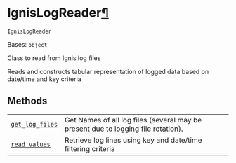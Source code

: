 # IgnisLogReader[¶](#ignislogreader "Permalink to this headline")

<span id="undefined" />

`IgnisLogReader`

Bases: `object`

Class to read from Ignis log files

Reads and constructs tabular representation of logged data based on date/time and key criteria

## Methods

|                                                                                                                                                                            |                                                                                   |
| -------------------------------------------------------------------------------------------------------------------------------------------------------------------------- | --------------------------------------------------------------------------------- |
| [`get_log_files`](qiskit.ignis.logging.IgnisLogReader.get_log_files#qiskit.ignis.logging.IgnisLogReader.get_log_files "qiskit.ignis.logging.IgnisLogReader.get_log_files") | Get Names of all log files (several may be present due to logging file rotation). |
| [`read_values`](qiskit.ignis.logging.IgnisLogReader.read_values#qiskit.ignis.logging.IgnisLogReader.read_values "qiskit.ignis.logging.IgnisLogReader.read_values")         | Retrieve log lines using key and date/time filtering criteria                     |
